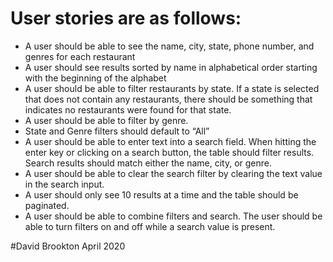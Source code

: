 # User stories are as follows:
- A user should be able to see the name, city, state, phone number, and genres for each restaurant
- A user should see results sorted by name in alphabetical order starting with the beginning of the alphabet
- A user should be able to filter restaurants by state. If a state is selected that does not contain any restaurants, there should be something that indicates no restaurants were found for that state.
- A user should be able to filter by genre.
- State and Genre filters should default to “All”
- A user should be able to enter text into a search field. When hitting the enter key or clicking on a search button, the table should filter results. Search results should match either the name, city, or genre.
- A user should be able to clear the search filter by clearing the text value in the search input.
- A user should only see 10 results at a time and the table should be paginated.
- A user should be able to combine filters and search. The user should be able to turn filters on and off
while a search value is present.

#David Brookton April 2020
